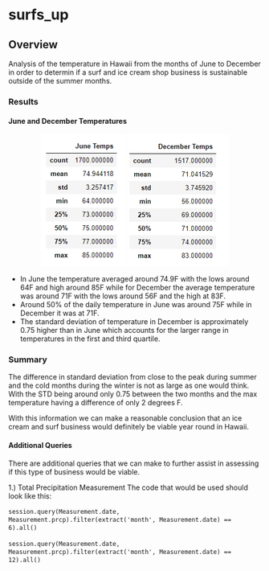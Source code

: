 # surfs_up

## Overview
Analysis of the temperature in Hawaii from the months of June to December in order to determin if a surf and ice cream shop business is sustainable outside of the summer months.

### Results

#### June and December Temperatures
<p align = "center">
<img src ="https://github.com/Changscorner/surfs_up/blob/main/Resources/Table%202.png"> 
<img src = "https://github.com/Changscorner/surfs_up/blob/main/Resources/Table%201.png">

- In June the temperature averaged around 74.9F with the lows around 64F and high around 85F while for December the average temperature was around 71F with the lows around 56F and the high at 83F.
- Around 50% of the daily temperature in June was around 75F while in December it was at 71F.
- The standard deviation of temperature in December is approximately 0.75 higher than in June which accounts for the larger range in temperatures in the first and third quartile.


### Summary

The difference in standard deviation from close to the peak during summer and the cold months during the winter is not as large as one would think. 
With the STD being around only 0.75 between the two months and the max temperature having a difference of only 2 degrees F.

With this information we can make a reasonable conclusion that an ice cream and surf business would definitely be viable year round in Hawaii. 
 
#### Additional Queries

There are additional queries that we can make to further assist in assessing if this type of business would be viable.

1.) Total Precipitation Measurement
	The code that would be used should look like this:
 
	
	session.query(Measurement.date, Measurement.prcp).filter(extract('month', Measurement.date) == 6).all()
	
	session.query(Measurement.date, Measurement.prcp).filter(extract('month', Measurement.date) == 12).all()
	
